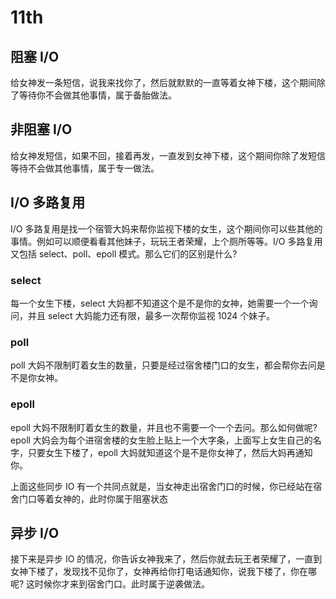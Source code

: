 # 11th

## 阻塞 I/O

给女神发一条短信，说我来找你了，然后就默默的一直等着女神下楼，这个期间除了等待你不会做其他事情，属于备胎做法。

## 非阻塞 I/O

给女神发短信，如果不回，接着再发，一直发到女神下楼，这个期间你除了发短信等待不会做其他事情，属于专一做法。

## I/O 多路复用

I/O 多路复用是找一个宿管大妈来帮你监视下楼的女生，这个期间你可以些其他的事情。例如可以顺便看看其他妹子，玩玩王者荣耀，上个厕所等等。I/O 多路复用又包括 select、poll、epoll 模式。那么它们的区别是什么? 

### select

每一个女生下楼，select 大妈都不知道这个是不是你的女神，她需要一个一个询问，并且 select 大妈能力还有限，最多一次帮你监视 1024 个妹子。

### poll

poll 大妈不限制盯着女生的数量，只要是经过宿舍楼门口的女生，都会帮你去问是不是你女神。

### epoll

epoll 大妈不限制盯着女生的数量，并且也不需要一个一个去问。那么如何做呢? epoll 大妈会为每个进宿舍楼的女生脸上贴上一个大字条，上面写上女生自己的名字，只要女生下楼了，epoll 大妈就知道这个是不是你女神了，然后大妈再通知你。

上面这些同步 IO 有一个共同点就是，当女神走出宿舍门口的时候，你已经站在宿舍门口等着女神的，此时你属于阻塞状态

## 异步 I/O

接下来是异步 IO 的情况，你告诉女神我来了，然后你就去玩王者荣耀了，一直到女神下楼了，发现找不见你了，女神再给你打电话通知你，说我下楼了，你在哪呢? 这时候你才来到宿舍门口。此时属于逆袭做法。
